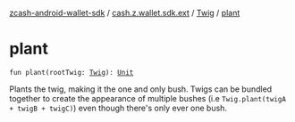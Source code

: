 [zcash-android-wallet-sdk](../../index.md) / [cash.z.wallet.sdk.ext](../index.md) / [Twig](index.md) / [plant](./plant.md)

# plant

`fun plant(rootTwig: `[`Twig`](index.md)`): `[`Unit`](https://kotlinlang.org/api/latest/jvm/stdlib/kotlin/-unit/index.html)

Plants the twig, making it the one and only bush. Twigs can be bundled together to create the appearance of
multiple bushes (i.e `Twig.plant(twigA + twigB + twigC)`) even though there's only ever one bush.

